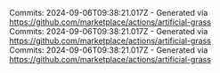 Commits: 2024-09-06T09:38:21.017Z - Generated via https://github.com/marketplace/actions/artificial-grass
<br>
Commits: 2024-09-06T09:38:21.017Z - Generated via https://github.com/marketplace/actions/artificial-grass
<br>
Commits: 2024-09-06T09:38:21.017Z - Generated via https://github.com/marketplace/actions/artificial-grass
<br>

